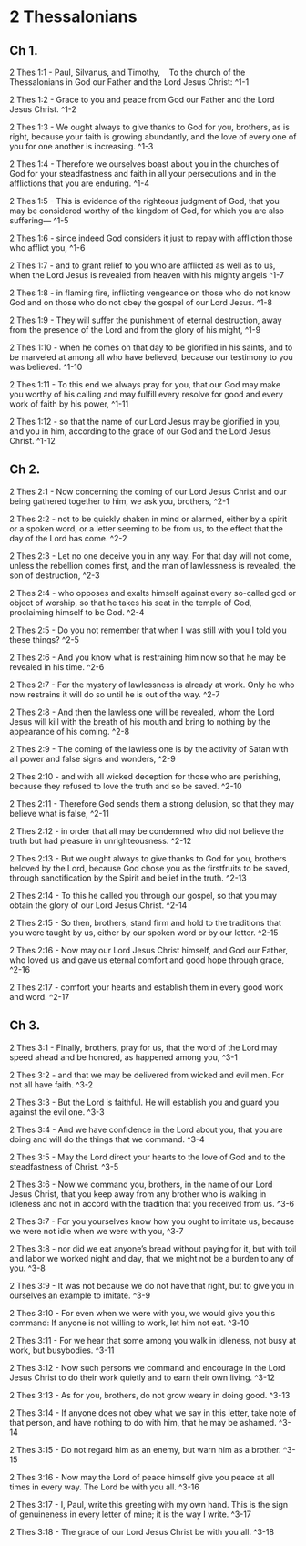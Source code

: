 # 2 Thessalonians

## Ch 1.

2 Thes 1:1 - Paul, Silvanus, and Timothy,    To the church of the Thessalonians in God our Father and the Lord Jesus Christ: ^1-1

2 Thes 1:2 - Grace to you and peace from God our Father and the Lord Jesus Christ. ^1-2

2 Thes 1:3 - We ought always to give thanks to God for you, brothers, as is right, because your faith is growing abundantly, and the love of every one of you for one another is increasing. ^1-3

2 Thes 1:4 - Therefore we ourselves boast about you in the churches of God for your steadfastness and faith in all your persecutions and in the afflictions that you are enduring. ^1-4

2 Thes 1:5 - This is evidence of the righteous judgment of God, that you may be considered worthy of the kingdom of God, for which you are also suffering— ^1-5

2 Thes 1:6 - since indeed God considers it just to repay with affliction those who afflict you, ^1-6

2 Thes 1:7 - and to grant relief to you who are afflicted as well as to us, when the Lord Jesus is revealed from heaven with his mighty angels ^1-7

2 Thes 1:8 - in flaming fire, inflicting vengeance on those who do not know God and on those who do not obey the gospel of our Lord Jesus. ^1-8

2 Thes 1:9 - They will suffer the punishment of eternal destruction, away from the presence of the Lord and from the glory of his might, ^1-9

2 Thes 1:10 - when he comes on that day to be glorified in his saints, and to be marveled at among all who have believed, because our testimony to you was believed. ^1-10

2 Thes 1:11 - To this end we always pray for you, that our God may make you worthy of his calling and may fulfill every resolve for good and every work of faith by his power, ^1-11

2 Thes 1:12 - so that the name of our Lord Jesus may be glorified in you, and you in him, according to the grace of our God and the Lord Jesus Christ. ^1-12


## Ch 2.

2 Thes 2:1 - Now concerning the coming of our Lord Jesus Christ and our being gathered together to him, we ask you, brothers, ^2-1

2 Thes 2:2 - not to be quickly shaken in mind or alarmed, either by a spirit or a spoken word, or a letter seeming to be from us, to the effect that the day of the Lord has come. ^2-2

2 Thes 2:3 - Let no one deceive you in any way. For that day will not come, unless the rebellion comes first, and the man of lawlessness is revealed, the son of destruction, ^2-3

2 Thes 2:4 - who opposes and exalts himself against every so-called god or object of worship, so that he takes his seat in the temple of God, proclaiming himself to be God. ^2-4

2 Thes 2:5 - Do you not remember that when I was still with you I told you these things? ^2-5

2 Thes 2:6 - And you know what is restraining him now so that he may be revealed in his time. ^2-6

2 Thes 2:7 - For the mystery of lawlessness is already at work. Only he who now restrains it will do so until he is out of the way. ^2-7

2 Thes 2:8 - And then the lawless one will be revealed, whom the Lord Jesus will kill with the breath of his mouth and bring to nothing by the appearance of his coming. ^2-8

2 Thes 2:9 - The coming of the lawless one is by the activity of Satan with all power and false signs and wonders, ^2-9

2 Thes 2:10 - and with all wicked deception for those who are perishing, because they refused to love the truth and so be saved. ^2-10

2 Thes 2:11 - Therefore God sends them a strong delusion, so that they may believe what is false, ^2-11

2 Thes 2:12 - in order that all may be condemned who did not believe the truth but had pleasure in unrighteousness. ^2-12

2 Thes 2:13 - But we ought always to give thanks to God for you, brothers beloved by the Lord, because God chose you as the firstfruits to be saved, through sanctification by the Spirit and belief in the truth. ^2-13

2 Thes 2:14 - To this he called you through our gospel, so that you may obtain the glory of our Lord Jesus Christ. ^2-14

2 Thes 2:15 - So then, brothers, stand firm and hold to the traditions that you were taught by us, either by our spoken word or by our letter. ^2-15

2 Thes 2:16 - Now may our Lord Jesus Christ himself, and God our Father, who loved us and gave us eternal comfort and good hope through grace, ^2-16

2 Thes 2:17 - comfort your hearts and establish them in every good work and word. ^2-17


## Ch 3.

2 Thes 3:1 - Finally, brothers, pray for us, that the word of the Lord may speed ahead and be honored, as happened among you, ^3-1

2 Thes 3:2 - and that we may be delivered from wicked and evil men. For not all have faith. ^3-2

2 Thes 3:3 - But the Lord is faithful. He will establish you and guard you against the evil one. ^3-3

2 Thes 3:4 - And we have confidence in the Lord about you, that you are doing and will do the things that we command. ^3-4

2 Thes 3:5 - May the Lord direct your hearts to the love of God and to the steadfastness of Christ. ^3-5

2 Thes 3:6 - Now we command you, brothers, in the name of our Lord Jesus Christ, that you keep away from any brother who is walking in idleness and not in accord with the tradition that you received from us. ^3-6

2 Thes 3:7 - For you yourselves know how you ought to imitate us, because we were not idle when we were with you, ^3-7

2 Thes 3:8 - nor did we eat anyone’s bread without paying for it, but with toil and labor we worked night and day, that we might not be a burden to any of you. ^3-8

2 Thes 3:9 - It was not because we do not have that right, but to give you in ourselves an example to imitate. ^3-9

2 Thes 3:10 - For even when we were with you, we would give you this command: If anyone is not willing to work, let him not eat. ^3-10

2 Thes 3:11 - For we hear that some among you walk in idleness, not busy at work, but busybodies. ^3-11

2 Thes 3:12 - Now such persons we command and encourage in the Lord Jesus Christ to do their work quietly and to earn their own living. ^3-12

2 Thes 3:13 - As for you, brothers, do not grow weary in doing good. ^3-13

2 Thes 3:14 - If anyone does not obey what we say in this letter, take note of that person, and have nothing to do with him, that he may be ashamed. ^3-14

2 Thes 3:15 - Do not regard him as an enemy, but warn him as a brother. ^3-15

2 Thes 3:16 - Now may the Lord of peace himself give you peace at all times in every way. The Lord be with you all. ^3-16

2 Thes 3:17 - I, Paul, write this greeting with my own hand. This is the sign of genuineness in every letter of mine; it is the way I write. ^3-17

2 Thes 3:18 - The grace of our Lord Jesus Christ be with you all. ^3-18


